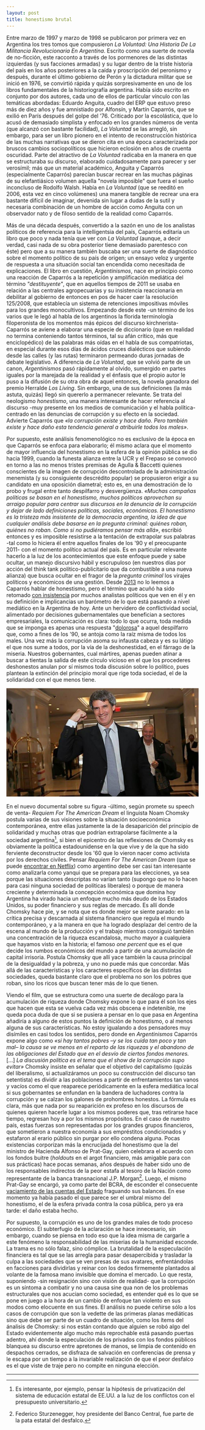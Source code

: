 ```yaml
---
layout: post
title: honestismo brutal
---
```


Entre marzo de 1997 y marzo de 1998 se publicaron por primera vez en Argentina los tres tomos que compusieron *La Voluntad: Una Historia De La Militancia Revolucionaria En Argentina*. Escrito como una suerte de novela de no-ficción, este racconto a través de los pormenores de las distintas izquierdas (y sus facciones armadas) y su lugar dentro de la triste historia del país en los años posteriores a la caída y proscripción del peronismo y después, durante el último gobierno de Perón y la dictadura militar que se inició en 1976, se convirtió rápida y quizás sorpresivamente en uno de los libros fundamentales de la historiografía argentina. Había sido escrito en conjunto por dos autores, cada uno de ellos de particular vínculo con las temáticas abordadas: Eduardo Anguita, cuadro del ERP que estuvo preso más de diez años y fue amnistiado por Alfonsín, y Martín Caparrós, que se exilió en París después del golpe del '76. Criticado por la escolástica, que lo acusó de demasiado simplista y enfocado en los grandes números de venta (que alcanzó con bastante facilidad), *La Voluntad* se las arregló, sin embargo, para ser un libro pionero en el intento de reconstrucción histórica de las muchas narrativas que se dieron cita en una época caracterizada por bruscos cambios sociopolíticos que hicieron eclosión en años de cruenta oscuridad. Parte del atractivo de *La Voluntad* radicaba en la manera en que se estructuraba su discurso, elaborado cuidadosamente para parecer y ser verosímil; más que un material académico, Anguita y Caparrós (especialmente Caparrós) parecían buscar recrear en las muchas páginas de su elefantiásico volumen aquella "novela imposible" que fuera el sueño inconcluso de Rodolfo Walsh. Había en *La Voluntad* (que se reeditó en 2006, esta vez en cinco volúmenes) una manera tangible de recrear una era bastante difícil de imaginar, devenida sin lugar a dudas de la sutil y necesaria combinación de un hombre de acción como Anguita con un observador nato y de filoso sentido de la realidad como Caparrós.

Más de una década después, convertido a la sazón en uno de los analistas políticos de referencia para la intelligentsia del país, Caparrós editaría un libro que poco y nada tenía que ver con *La Voluntad* (aunque, a decir verdad, casi nada de su obra posterior tiene demasiado parentesco con éste) pero que a su manera también buscaba ser una suerte de diagnóstico sobre el momento político de su país de origen; un ensayo veloz y urgente de respuesta a una situación social tan encendida como necesitada de explicaciones. El libro en cuestión, *Argentinismos*, nace en principio como una reacción de Caparrós a la repetición y amplificación mediática del término *"destituyente"*, que en aquellos tiempos de 2011 se usaba en relación a las centrales agropecuarias y su insistencia reaccionaria en debilitar al gobierno de entonces en pos de hacer caer la resolución 125/2008, que establecía un sistema de retenciones impositivas móviles para los grandes monocultivos. Empezando desde este -un término de los varios que le legó al habla de los argentinos la florida terminología filoperonista de los momentos más épicos del discurso kirchnerista- Caparrós se aviene a elaborar una especie de diccionario (que en realidad no termina conteniendo tantos términos, tal su afán crítico, más que enciclopédico) de las palabras más oídas en el habla de sus compatriotas, en especial durante esos días de ácidos cruces dialécticos que subiendo desde las calles (y las rutas) terminaron permeando duras jornadas de debate legislativo. A diferencia de *La Voluntad*, que se volvió parte de un canon, *Argentinismos* pasó rápidamente al olvido, sumergido en partes iguales por la marejada de la realidad y el énfasis que el propio autor le puso a la difusión de su otra obra de aquel entonces, la novela ganadora del premio Herralde *Los Living*. Sin embargo, una de sus definiciones (la más astuta, quizás) llegó sin quererlo a permanecer relevante. Se trata del neologismo *honestismo*, una manera interesante de hacer referencia al discurso -muy presente en los medios de comunicación y el habla política- centrado en las denuncias de corrupción y su efecto en la sociedad. Advierte Caparrós que *«la corrupción existe y hace daño. Pero también existe y hace daño esta tendencia general a atribuirle todos los males»*.

Por supuesto, este análisis fenomenológico no es exclusivo de la época en que Caparrós se enfoca para elaborarlo; él mismo aclara que el momento de mayor influencia del honestismo en la esfera de la opinión pública se dio hacia 1999, cuando la funesta alianza entre la UCR y el Frepaso se convocó en torno a las no menos tristes premisas de Agulla & Baccetti quienes conscientes de la imagen de corrupción descontrolada de la administración menemista (y su consiguiente descrédito popular) se propusieron erigir a su candidato en una oposición diametral; esto es, en una demostración de lo probo y frugal entre tanto despilfarro y desvergüenza. *«Muchas campañas políticas se basan en el honestismo, muchos políticos aprovechan su arraigo popular para centrar sus discursos en la denuncia de la corrupción y dejar de lado definiciones políticas, sociales, económicas. El honestismo es la tristeza más insistente de la democracia argentina, la idea de que cualquier análisis debe basarse en la pregunta criminal: quiénes roban, quiénes no roban. Como si no pudiéramos pensar más allá»*, escribió entonces y es imposible resistirse a la tentación de extrapolar sus palabras -tal como lo hiciera él entre aquellos finales de los '90 y el preocupante 2011- con el momento político actual del país. Es en particular relevante hacerlo a la luz de los acontecimientos que este enfoque puede y sabe ocultar, un manejo discursivo hábil y escrupuloso (en nuestros días por acción del think tank político-publicitario que da combustible a una nueva alianza) que busca ocultar en el fragor de la *pregunta criminal* los virajes políticos y económicos de una gestión. Desde [2013](http://blogs.elpais.com/pamplinas/2013/04/honestismo.html) no lo leemos a Caparrós hablar de honestismo, pero el término que acuñó ha sido retomado [con insistencia](http://pagina12.com.ar/diario/suplementos/cash/47-8538-2015-05-31.html) por muchos analistas políticos que ven en él y en su definición e implicancias un barómetro de lo que está pasando a nivel mediático en la Argentina de hoy. Ante un hervidero de conflictividad social, alimentado por decisiones gubernamentales que benefician a sectores empresariales, la comunicación es clara: todo lo que ocurra, toda medida que se imponga es apenas una respuesta "[dolorosa](http://clarin.com/politica/Macri-duelen-muchas-medidas-tomar_0_1571843002.html)" a aquel despilfarro que, como a fines de los '90, se antoja como la raíz misma de todos los males. Una vez más la corrupción asoma su infausta cabeza y es su látigo el que nos sume a todos, por la vía de la deshonestidad, en el fárrago de la miseria. Nuestros gobernantes, cual mártires, apenas pueden atinar a buscar a tientas la salida de este círculo vicioso en el que los procederes deshonestos anulan por sí mismos toda discusión sobre lo político, pues plantean la extinción del principio moral que rige toda sociedad, el de la solidaridad con el que menos tiene.

![alt text](https://raw.githubusercontent.com/irigoin/irigoin.github.io/master/images/pratgarca.jpg "Opum furiata cupido")

En el nuevo documental sobre su figura -último, según promete su speech de venta- *Requiem For The American Dream* el linguista Noam Chomsky postula varias de sus visiones sobre la situación socioeconómica contemporánea, entre ellas justamente la de la desaparición del principio de solidaridad y muchas otras que podrían extrapolarse fácilmente a la sociedad argentina[^fn-n1], si bien el epicentro de las reflexiones de Chomsky es obviamente la política estadounidense en la que vive y de la que ha sido ferviente deconstructor desde los '60 que lo vieron nacer como activista por los derechos civiles. Pensar *Requiem For The American Dream* (que se puede [encontrar en Netflix](http://netflix.com/watch/80083790)) como argentino debe ser casi tan interesante como analizarla como yanqui que se prepara para las elecciones, ya sea porque las situaciones descriptas no varían tanto (supongo que no lo hacen para casi ninguna sociedad de políticas liberales) o porque de manera creciente y determinada la concepción económica que domina hoy Argentina ha virado hacia un enfoque mucho más deudo de los Estados Unidos, su poder financiero y sus reglas de mercado. Es allí donde Chomsky hace pie, y se nota que es donde mejor se siente parado: en la crítica precisa y descarnada al sistema financiero que regula el mundo contemporáneo, y a la manera en que ha logrado desplazar del centro de la escena al mundo de la producción y el trabajo mientras consiguió también una concentración de la riqueza escandalosa, mucho mayor a cualquiera que hayamos visto en la historia; el famoso *one percent* que es el que decide los rumbos económicos del mundo a partir de una acumulación de capital irrisoria. Postula Chomsky que allí yace también la causa principal de la desigualdad y la pobreza, y uno no puede más que concordar. Más allá de las características y los caracteres específicos de las distintas sociedades, queda bastante claro que el problema no son los pobres que roban, sino los ricos que buscan tener más de lo que tienen.

Viendo el film, que se estructura como una suerte de decálogo para la acumulación de riqueza donde Chomsky expone lo que para él son los ejes que hacen que esta se vuelva cada vez más obscena e indetenible, me queda poca duda de que si se pusiera a pensar en lo que pasa en Argentina añadiría a alguno de estos puntos la definición de honestismo, o al menos alguna de sus características. No estoy igualando a dos pensadores muy disímiles en casi todos los sentidos, pero donde en *Argentinismos* Caparrós expone algo como *«si hay tantos pobres –y se los cuida tan poco y tan mal– la causa se ve menos en el reparto de las riquezas y el abandono de las obligaciones del Estado que en el desvío de ciertos fondos menores.* [...] *La discusión política es el tema que el show de la corrupción supo evitar»* Chomsky insiste en señalar que el objetivo del capitalismo (quizás del liberalismo, si actualizáramos un poco su construcción del discurso tan setentista) es dividir a las poblaciones a partir de enfrentamientos tan vanos y vacíos como el que reaparece periódicamente en la esfera mediática local si sus gobernantes se enfundan en la bandera de luchadores contra la corrupción y se calzan los galones de prohombres honestos. La fórmula es clara, más que nada por su reaparición ex profeso en los discursos de quienes quieren hacerle lugar a los mismos poderes que, tras retirarse hace tiempo, regresan hoy a por los mismos propósitos. En el caso de nuestro país, estas fuerzas son representadas por los grandes grupos financieros, que sometieron a nuestra economía a sus empréstitos condicionados y estafaron al erario público sin purgar por ello condena alguna. Pocas existencias corporizan más la encrucijada del honestismo que la del ministro de Hacienda Alfonso de Prat-Gay, quien celebrara el acuerdo con los fondos buitre (*holdouts* en el argot financiero, más amigable para con sus prácticas) hace pocas semanas, años después de haber sido uno de los responsables indirectos de la peor estafa al tesoro de la Nación como representante de la banca transnacional J.P. Morgan[^fn-n2]. Luego, el mismo Prat-Gay se encargó, ya como parte del BCRA, de esconder el consecuente [vaciamiento de las cuentas del Estado](http://stripteasedelpoder.com/2015/11/prat-gay-el-gran-encubridor-del-vaciamiento-de-los-bancos-del-2001/) fraguando sus balances. En ese momento ya había pasado el que parece ser el umbral mismo del honestismo, el de la esfera privada contra la cosa pública, pero ya era tarde: el daño estaba hecho.

Por supuesto, la corrupción es uno de los grandes males de todo proceso económico. El subterfugio de la aclaración se hace innecesario, sin embargo, cuando se piensa en todo eso que la idea misma de cargarle a este fenómeno la responsabilidad de las miserias de la humanidad esconde. La trama es no sólo falaz, sino cómplice. La brutalidad de la especulación financiera es tal que se las arregla para pasar desapercibida y trasladar la culpa a las sociedades que se ven presas de sus avatares, enfrentándolas en facciones para dividirlas y reinar con los dedos firmemente plantados al volante de la famosa mano invisible que domina el mercado. Lo que resta, suponiendo -sin resignación sino con visión de realidad- que la corrupción es un síntoma a combatir y no una causa sine qua non de los problemas estructurales que nos acucian como sociedad, es entender qué es lo que se pone en juego a la hora de un cambio de enfoque tan violento en sus modos como elocuente en sus fines. El análisis no puede ceñirse sólo a los casos de corrupción que son la vedette de las primeras planas mediáticas sino que debe ser parte de un cuadro de situación, como los ítems del ánalisis de Chomsky: si nos están contando que alguien se robó algo del Estado evidentemente algo mucho más reprochable está pasando puertas adentro, ahí donde la especulación de los privados con los fondos públicos blanquea su discurso entre apretones de manos, se limpia de contenido en despachos cerrados, se disfraza de salvación en conferencias de prensa y le escapa por un tiempo a la invariable realización de que el peor desfalco es el que viste de traje pero no compite en ninguna elección.

---
[^fn-n1]: Es interesante, por ejemplo, pensar la hipótesis de privatización del sistema de educación estatal de EE.UU. a la luz de los conflictos con el presupuesto universitario.
[^fn-n2]: Federico Sturzenegger, hoy presidente del Banco Central, fue parte de la pata estatal del desfalco.
